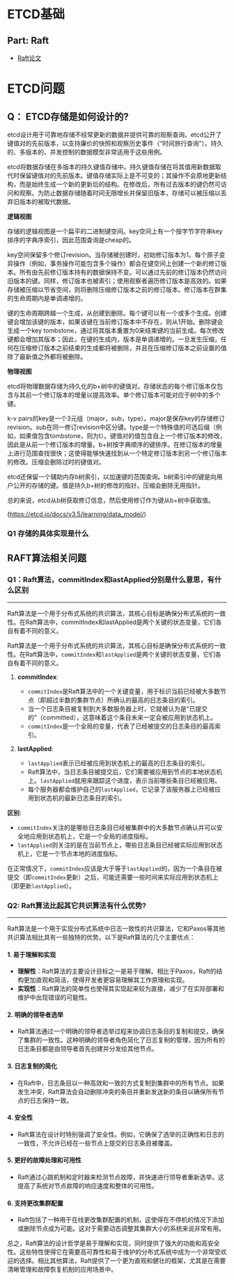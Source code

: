 # ETCD基础
## Part: Raft
- [Raft论文](https://github.com/maemual/raft-zh_cn/blob/master/raft-zh_cn.md)

# ETCD问题
## Q： ETCD存储是如何设计的?

etcd设计用于可靠地存储不经常更新的数据并提供可靠的观察查询。etcd公开了键值对的先前版本，以支持廉价的快照和观察历史事件（“时间旅行查询”）。持久的、多版本的、并发控制的数据模型非常适用于这些用例。

etcd将数据存储在多版本的持久键值存储中。持久键值存储在将其值用新数据取代时保留键值对的先前版本。键值存储实际上是不可变的；其操作不会原地更新结构，而是始终生成一个新的更新后的结构。在修改后，所有过去版本的键仍然可访问和观察。为防止数据存储随着时间无限增长并保留旧版本，存储可以被压缩以丢弃旧版本的被取代数据。

**逻辑视图**

存储的逻辑视图是一个扁平的二进制键空间。key空间上有一个按字节字符串key排序的字典序索引，因此范围查询是cheap的。

key空间保留多个修订revision。当存储被创建时，初始修订版本为1。每个原子变异操作（例如，事务操作可能包含多个操作）都会在键空间上创建一个新的修订版本。所有由先前修订版本持有的数据保持不变。可以通过先前的修订版本仍然访问旧版本的键。同样，修订版本也被索引；使用观察者遍历修订版本是高效的。如果存储被压缩以节省空间，则将删除压缩修订版本之前的修订版本。修订版本在群集的生命周期内是单调递增的。

键的生命周期跨越一个生成，从创建到删除。每个键可以有一个或多个生成。创建键会增加该键的版本，如果该键在当前修订版本中不存在，则从1开始。删除键会生成一个key tombstone，通过将其版本重置为0来结束键的当前生成。每次修改键都会增加其版本；因此，在键的生成内，版本是单调递增的。一旦发生压缩，任何在压缩修订版本之前结束的生成都将被删除，并且在压缩修订版本之前设置的值除了最新值之外都将被删除。

**物理视图**

etcd将物理数据存储为持久化的b+树中的键值对。存储状态的每个修订版本仅包含与其前一个修订版本的增量以提高效率。单个修订版本可能对应于树中的多个键。

k-v pairs的key是一个3元组（major，sub，type）。major是保存key的存储修订revision。sub在同一修订revision中区分键。type是一个特殊值的可选后缀（例如，如果值包含tombstone，则为t）。键值对的值包含自上一个修订版本的修改，因此是从前一个修订版本的增量。b+树按字典顺序的键排序。在修订版本的增量上进行范围查找很快；这使得能够快速找到从一个特定修订版本到另一个修订版本的修改。压缩会删除过时的键值对。

etcd还保留一个辅助内存b树索引，以加速键的范围查询。b树索引中的键是向用户公开的存储的键。值是持久b+树的修改的指针。压缩会删除无用指针。

总的来说，etcd从b树获取修订信息，然后使用修订作为键从b+树中获取值。

(https://etcd.io/docs/v3.5/learning/data_model/)
### Q1 存储的具体实现是什么

## RAFT算法相关问题
### Q1：Raft算法，commitIndex和lastApplied分别是什么意思，有什么区别
---
Raft算法是一个用于分布式系统的共识算法，其核心目标是确保分布式系统的一致性。在Raft算法中，commitIndex和lastApplied是两个关键的状态变量，它们各自有着不同的意义。

Raft算法是一个用于分布式系统的共识算法，其核心目标是确保分布式系统的一致性。在Raft算法中，`commitIndex`和`lastApplied`是两个关键的状态变量，它们各自有着不同的意义。

1. **commitIndex**:


	* `commitIndex`是Raft算法中的一个关键变量，用于标识当前已经被大多数节点（即超过半数的集群节点）所确认的最高的日志条目的索引。
	* 当一个日志条目被复制到大多数服务器上时，它就被认为是“已提交的”（committed），这意味着这个条目未来一定会被应用到状态机上。
	* `commitIndex`是一个全局的变量，代表了已经被提交的日志条目的最高索引。
2. **lastApplied**:


	* `lastApplied`表示已经被应用到状态机上的最高的日志条目的索引。
	* Raft算法中，当日志条目被提交后，它们需要被应用到节点的本地状态机上。`lastApplied`就用来跟踪这个进度，表示当前哪些条目已经被应用。
	* 每个服务器都会维护自己的`lastApplied`，它记录了该服务器上已经被应用到状态机的最新日志条目的索引。

**区别**:

* `commitIndex`关注的是哪些日志条目已经被集群中的大多数节点确认并可以安全地应用到状态机上，它是一个全局的进度指标。
* `lastApplied`则关注的是在当前节点上，哪些日志条目已经被实际应用到状态机上，它是一个节点本地的进度指标。

在正常情况下，`commitIndex`应该是大于等于`lastApplied`的，因为一个条目在被提交（即`commitIndex`更新）之后，可能还需要一些时间来实际应用到状态机上（即更新`lastApplied`）。

### Q2: Raft算法比起其它共识算法有什么优势?
---
Raft算法是一个用于实现分布式系统中日志一致性的共识算法，它和Paxos等其他共识算法相比具有一些独特的优势。以下是Raft算法的几个主要优点：

#### 1. **易于理解和实现**
   - **理解性**：Raft算法的主要设计目标之一是易于理解。相比于Paxos，Raft的结构更加直观和简洁，使得开发者更容易理解其工作原理和实现。
   - **实现性**：Raft算法的简单性也使得其实现起来较为直接，减少了在实际部署和维护中出现错误的可能性。

#### 2. **明确的领导者选举**
   - Raft算法通过一个明确的领导者选举过程来协调日志条目的复制和提交，确保了集群的一致性。这种明确的领导者角色简化了日志复制的管理，因为所有的日志条目都是由领导者首先创建并分发给其他节点。

#### 3. **日志复制的简化**
   - 在Raft中，日志条目以一种高效和一致的方式复制到集群中的所有节点。如果发生冲突，Raft算法会自动删除冲突的条目并重新发送新的条目以确保所有节点的日志保持一致。

#### 4. **安全性**
   - Raft算法在设计时特别强调了安全性。例如，它确保了选举的正确性和日志的一致性，不允许已经在一些节点上提交的日志条目被覆盖。

#### 5. **更好的故障处理和可用性**
   - Raft通过心跳机制和定时器来检测节点故障，并快速进行领导者重新选举。这提高了系统对节点故障的响应速度和整体的可用性。

#### 6. **支持更改集群配置**
   - Raft包括了一种用于在线更改集群配置的机制，这使得在不停机的情况下添加或删除节点成为可能。这对于需要动态调整其集群大小的系统来说非常有用。

总之，Raft算法的设计哲学是易于理解和实现，同时提供了强大的功能和高安全性。这些特性使得它在需要高可靠性和易于维护的分布式系统中成为一个非常受欢迎的选择。相比其他算法，Raft提供了一个更为直观和健壮的框架，尤其是在需要清晰管理和故障恢复机制的应用场景中。


